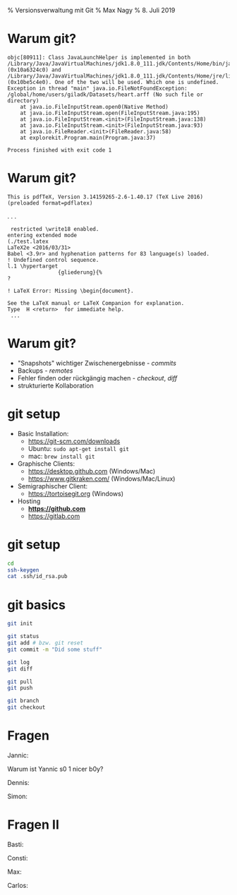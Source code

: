 % Versionsverwaltung mit Git 
% Max Nagy 
% 8. Juli 2019 

# Warum git?

```
objc[80911]: Class JavaLaunchHelper is implemented in both /Library/Java/JavaVirtualMachines/jdk1.8.0_111.jdk/Contents/Home/bin/java (0x10a6324c0) and /Library/Java/JavaVirtualMachines/jdk1.8.0_111.jdk/Contents/Home/jre/lib/libinstrument.dylib (0x10be5c4e0). One of the two will be used. Which one is undefined.
Exception in thread "main" java.io.FileNotFoundException: /global/home/users/giladk/Datasets/heart.arff (No such file or directory)
	at java.io.FileInputStream.open0(Native Method)
	at java.io.FileInputStream.open(FileInputStream.java:195)
	at java.io.FileInputStream.<init>(FileInputStream.java:138)
	at java.io.FileInputStream.<init>(FileInputStream.java:93)
	at java.io.FileReader.<init>(FileReader.java:58)
	at explorekit.Program.main(Program.java:37)

Process finished with exit code 1
```

# Warum git?

```
This is pdfTeX, Version 3.14159265-2.6-1.40.17 (TeX Live 2016) (preloaded format=pdflatex)
```
. . . 
```
 restricted \write18 enabled.
entering extended mode
(./test.latex
LaTeX2e <2016/03/31>
Babel <3.9r> and hyphenation patterns for 83 language(s) loaded.
! Undefined control sequence.
l.1 \hypertarget
                {gliederung}{%
?

! LaTeX Error: Missing \begin{document}.

See the LaTeX manual or LaTeX Companion for explanation.
Type  H <return>  for immediate help.
 ...
```

# Warum git?

* "Snapshots" wichtiger Zwischenergebnisse - _commits_
* Backups - _remotes_
* Fehler finden oder rückgängig machen - _checkout_, _diff_
* strukturierte Kollaboration  

# git setup

* Basic Installation:
	* https://git-scm.com/downloads
	* Ubuntu: `sudo apt-get install git`
	* mac: `brew install git`
* Graphische Clients: 
	* https://desktop.github.com (Windows/Mac)
	* https://www.gitkraken.com/ (Windows/Mac/Linux)
* Semigraphischer Client:
	* https://tortoisegit.org (Windows)
* Hosting
	* **https://github.com**
	* https://gitlab.com

# git setup

```bash
cd
ssh-keygen
cat .ssh/id_rsa.pub
```

# git basics

```bash
git init

git status
git add # bzw. git reset
git commit -m "Did some stuff"

git log
git diff

git pull
git push

git branch
git checkout
```

# Fragen

Jannic:

Warum ist Yannic s0 1 nicer b0y?

Dennis:

Simon:

# Fragen II

Basti:

Consti:

Max:

Carlos:

